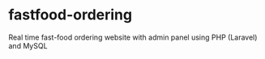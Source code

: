 # fastfood-ordering
Real time fast-food ordering website with admin panel using PHP (Laravel) and MySQL
